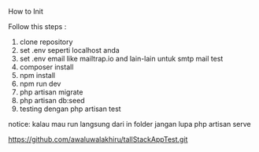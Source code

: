 How to Init

Follow this steps :

1. clone repository 
2. set .env seperti localhost anda
3. set .env email like mailtrap.io and lain-lain untuk smtp mail test
4. composer install
5. npm install
6. npm run dev
5. php artisan migrate 
7. php artisan db:seed
8. testing dengan php artisan test

notice:
kalau mau run langsung dari in folder
jangan lupa php artisan serve


https://github.com/awaluwalakhiru/tallStackAppTest.git
